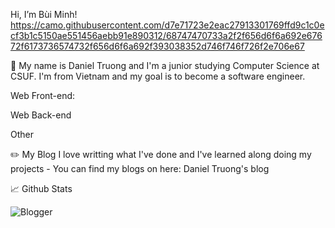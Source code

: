 Hi, I’m Bùi Minh! https://camo.githubusercontent.com/d7e71723e2eac27913301769ffd9c1c0ecf3b1c5150ae551456aebb91e890312/68747470733a2f2f656d6f6a692e67672f6173736574732f656d6f6a692f393038352d746f746f726f2e706e67
 

👨 My name is Daniel Truong and I'm a junior studying Computer Science at CSUF. I'm from Vietnam and my goal is to become a software engineer.

Web Front-end:
        

Web Back-end
 

Other


✏️ My Blog
I love writting what I've done and I've learned along doing my projects - You can find my blogs on here: Daniel Truong's blog

📈 Github Stats


![Blogger](https://img.shields.io/badge/Blogger-FF5722?style=for-the-badge&logo=blogger&logoColor=white)
